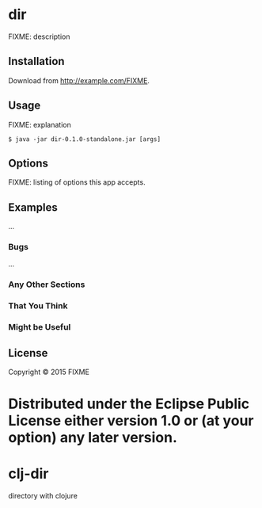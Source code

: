 # dir

FIXME: description

## Installation

Download from http://example.com/FIXME.

## Usage

FIXME: explanation

    $ java -jar dir-0.1.0-standalone.jar [args]

## Options

FIXME: listing of options this app accepts.

## Examples

...

### Bugs

...

### Any Other Sections
### That You Think
### Might be Useful

## License

Copyright © 2015 FIXME

Distributed under the Eclipse Public License either version 1.0 or (at
your option) any later version.
=======
# clj-dir
directory with clojure
